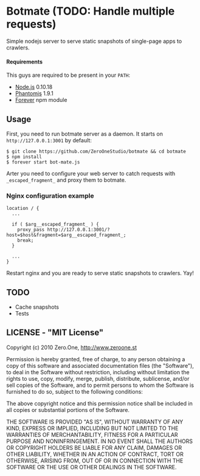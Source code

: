 # Botmate (TODO: Handle multiple requests)

Simple nodejs server to serve static snapshots of single-page apps to crawlers.

#### Requirements

This guys are required to be present in your `PATH`:

  - [Node.js](http://nodejs.org) 0.10.18
  - [Phantomjs](http://phantomjs.org) 1.9.1
  - [Forever](https://npmjs.org/package/forever) npm module

## Usage

First, you need to run botmate server as a daemon. It starts on `http://127.0.0.1:3001` by default:

    $ git clone https://github.com/ZeroOneStudio/botmate && cd botmate
    $ npm install
    $ forever start bot-mate.js
    
Arter you need to configure your web server to catch requests with `_escaped_fragment_` and proxy them to botmate.


### Nginx configuration example

    location / {
      ...

      if ( $arg__escaped_fragment_ ) {
        proxy_pass http://127.0.0.1:3001/?host=$host&fragment=$arg__escaped_fragment_;
        break;
      }

      ...
    }
    
Restart nginx and you are ready to serve static snapshots to crawlers. Yay!

## TODO

  - Cache snapshots
  - Tests

## LICENSE - "MIT License"

Copyright (c) 2010 Zero.One, http://www.zeroone.st

Permission is hereby granted, free of charge, to any person
obtaining a copy of this software and associated documentation
files (the "Software"), to deal in the Software without
restriction, including without limitation the rights to use,
copy, modify, merge, publish, distribute, sublicense, and/or sell
copies of the Software, and to permit persons to whom the
Software is furnished to do so, subject to the following
conditions:

The above copyright notice and this permission notice shall be
included in all copies or substantial portions of the Software.

THE SOFTWARE IS PROVIDED "AS IS", WITHOUT WARRANTY OF ANY KIND,
EXPRESS OR IMPLIED, INCLUDING BUT NOT LIMITED TO THE WARRANTIES
OF MERCHANTABILITY, FITNESS FOR A PARTICULAR PURPOSE AND
NONINFRINGEMENT. IN NO EVENT SHALL THE AUTHORS OR COPYRIGHT
HOLDERS BE LIABLE FOR ANY CLAIM, DAMAGES OR OTHER LIABILITY,
WHETHER IN AN ACTION OF CONTRACT, TORT OR OTHERWISE, ARISING
FROM, OUT OF OR IN CONNECTION WITH THE SOFTWARE OR THE USE OR
OTHER DEALINGS IN THE SOFTWARE.
